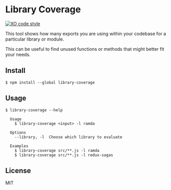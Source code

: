 # Library Coverage

[![XO code style](https://img.shields.io/badge/code_style-XO-5ed9c7.svg)](https://github.com/xojs/xo)

This tool shows how many exports you are using within your codebase for a particular library or module.

This can be useful to find unused functions or methods that might better fit your needs.

## Install

```
$ npm install --global library-coverage
```

## Usage

```
$ library-coverage --help

  Usage
    $ library-coverage <input> -l ramda
  
  Options
    --library, -l  Choose which library to evaluate
  
  Examples
    $ library-coverage src/**.js -l ramda
    $ library-coverage src/**.js -l redux-sagas
```

## License

MIT
